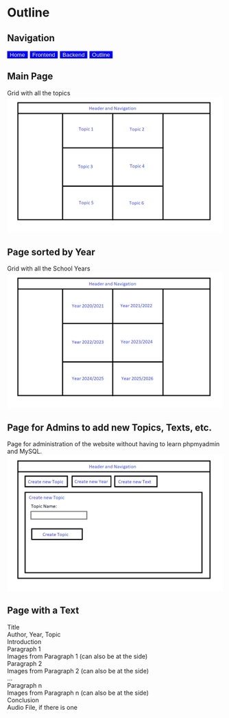 # Outline

## Navigation
<button type="button" style="background-color: blue; border: 0; margin-right: 5px;"><a href="index.html" style="color: white; text-decoration: none;">Home</a></button><button type="button" style="background-color: blue; border: 0; margin-right: 5px;"><a href="1frontend.html" style="color: white; text-decoration: none;">Frontend</a></button><button type="button" style="background-color: blue; border: 0; margin-right: 5px;"><a href="2backend.html" style="color: white; text-decoration: none;">Backend</a></button><button type="button" style="background-color: blue; border: 0; margin-right: 5px;"><a href="3outline.html" style="color: white; text-decoration: none;">Outline</a></button>


## Main Page
Grid with all the topics
<img src="img/outline-sorted-by-topic.png">

## Page sorted by Year
Grid with all the School Years
<img src="img/outline-sorted-by-year.png">

## Page for Admins to add new Topics, Texts, etc.
Page for administration of the website without having to learn phpmyadmin and MySQL.
<img src="img/outline-admin-page.png">

## Page with a Text
Title <br>
Author, Year, Topic <br>
Introduction <br>
Paragraph 1 <br>
Images from Paragraph 1 (can also be at the side) <br>
Paragraph 2 <br>
Images from Paragraph 2 (can also be at the side) <br>
... <br>
Paragraph n <br>
Images from Paragraph n (can also be at the side) <br>
Conclusion <br>
Audio File, if there is one <br>